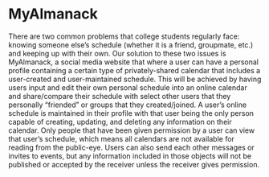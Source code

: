 # MyAlmanack
There are two common problems that college students regularly face: knowing someone else’s schedule (whether it is a friend, groupmate, etc.) and keeping up with their own. Our solution to these two issues is MyAlmanack, a social media website that where a user can have a personal profile containing a certain type of privately-shared calendar that includes a user-created and user-maintained schedule. This will be achieved by having users input and edit their own personal schedule into an online calendar and share/compare their schedule with select other users that they personally “friended” or groups that they created/joined. A user’s online schedule is maintained in their profile with that user being the only person capable of creating, updating, and deleting any information on their calendar. Only people that have been given permission by a user can view that user’s schedule, which means all calendars are not available for reading from the public-eye. Users can also send each other messages or invites to events, but any information included in those objects will not be published or accepted by the receiver unless the receiver gives permission.
